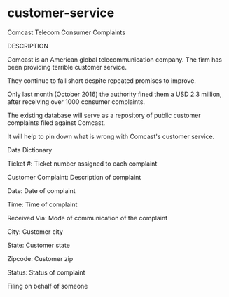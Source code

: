 # customer-service
Comcast Telecom Consumer Complaints

DESCRIPTION

Comcast is an American global telecommunication company. The firm has been providing terrible customer service.

They continue to fall short despite repeated promises to improve.

Only last month (October 2016) the authority fined them a USD 2.3 million, after receiving over 1000 consumer complaints.

The existing database will serve as a repository of public customer complaints filed against Comcast.

It will help to pin down what is wrong with Comcast's customer service.

Data Dictionary

Ticket #: Ticket number assigned to each complaint

Customer Complaint: Description of complaint

Date: Date of complaint

Time: Time of complaint

Received Via: Mode of communication of the complaint

City: Customer city

State: Customer state

Zipcode: Customer zip

Status: Status of complaint

Filing on behalf of someone
